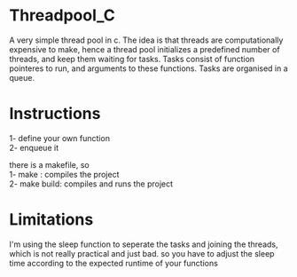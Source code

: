 # Threadpool_C

A very simple thread pool in c. The idea is that threads are computationally expensive to make, hence a thread pool initializes a predefined number of threads, and keep them waiting for tasks. Tasks consist of function pointeres to run, and arguments to these functions. Tasks are organised in a queue. 

# Instructions
1- define your own function <br>
2- enqueue it <br>

there is a makefile, so <br>
  1- make : compiles the project <br>
  2- make build: compiles and runs the project

# Limitations
I'm using the sleep function to seperate the tasks and joining the threads, which is not really practical and just bad. so you have to adjust the sleep time according to the expected runtime 
of your functions


